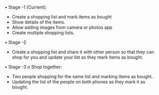 •	Stage -1 (Current):
*	Create a shopping list and mark items as bought 
* Show details of the items.
* Allow adding images from camera or photos app
* Create multiple shopping lists.

•	Stage -2 
*  Create a shopping list and share it with other person so that they can shop for you and update your list as they mark items as bought.

•	Stage -3 
o	Shop together:
* Two people shopping for the same list and marking items as bought.
* Updating the list of the people on both phones as they mark it as bought.

